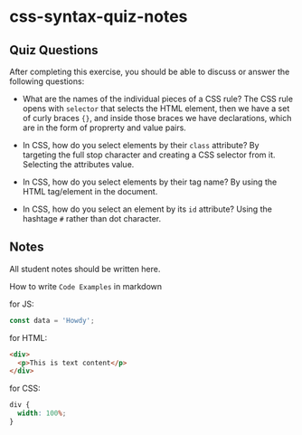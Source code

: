 # css-syntax-quiz-notes

## Quiz Questions

After completing this exercise, you should be able to discuss or answer the following questions:

- What are the names of the individual pieces of a CSS rule?
  The CSS rule opens with `selector` that selects the HTML element, then we have a set of curly braces
  `{}`, and inside those braces we have declarations, which are in the form of proprerty and value pairs.

- In CSS, how do you select elements by their `class` attribute?
  By targeting the full stop character and creating a CSS selector from it.
  Selecting the attributes value.

- In CSS, how do you select elements by their tag name?
  By using the HTML tag/element in the document.

- In CSS, how do you select an element by its `id` attribute?
  Using the hashtage `#` rather than dot character.

## Notes

All student notes should be written here.

How to write `Code Examples` in markdown

for JS:

```javascript
const data = 'Howdy';
```

for HTML:

```html
<div>
  <p>This is text content</p>
</div>
```

for CSS:

```css
div {
  width: 100%;
}
```
